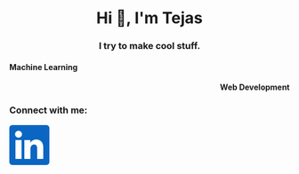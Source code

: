 <h1 align="center">Hi 👋, I'm Tejas</h1>
<h3 align="center">I try to make cool stuff.</h3>
<h4 align="left">Machine Learning</h4>
<h4 align="right">Web Development</h4>

<h3 align="left">Connect with me:</h3>
<p align="left">
<a href="https://www.linkedin.com/in/tejas-binu-04b493230/" target="blank"><img align="center" src="img/linkedin.png" alt="linkedin"  /></a>
<!--<a href="https://www.codechef.com/users/justacookie" target="blank"><img align="center" src="https://cdn.jsdelivr.net/npm/simple-icons@3.1.0/icons/codechef.svg" alt="justacookie" height="30" width="40" /></a>
</p>

<h3 align="left">Languages and Tools:</h3>
<
